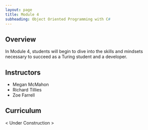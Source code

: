 ```yaml
---
layout: page
title: Module 4
subheading: Object Oriented Programming with C#
---
```


## Overview

In Module 4, students will begin to dive into the skills and mindsets necessary to succeed as a Turing student and a developer.

## Instructors

* Megan McMahon
* Richard Tillies
* Zoe Farrell

## Curriculum

< Under Construction >
<!-- 

### Week 1

### Week 2
* Build an API: [Prep](./preparation/Week2/BuildAnAPI) &#124; [Lesson](./lessons/Week2/BuildAnAPI) &#124; [Lab](./labs/Week2/BuildAnAPI) 
* [API Checkpoint](./projects/ApiCheckpoint)

-->

